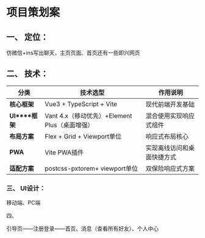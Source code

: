 # 项目策划案

## 一、   定位：

仿微信+ins写出聊天，主页页面、首页还有一些即兴网页

## 二、  技术：

| **分类**       | **技术选型**                                   | **作用说明**               |
| -------------- | ---------------------------------------------- | -------------------------- |
| **核心框架**   | Vue3  + TypeScript + Vite                      | 现代前端开发基础           |
| **UI****框架** | Vant  4.x（移动优先）+Element Plus（桌面增强） | 混合使用实现响应式组件     |
| **布局方案**   | Flex  + Grid + Viewport单位                    | 响应式布局核心             |
| **PWA**        | Vite  PWA插件                                  | 实现离线访问和桌面快捷方式 |
| **适配方案**   | postcss-pxtorem+  viewport单位                 | 双保险响应式方案           |

### 三、   UI设计：

移动端、PC端

四、

   引导页——注册登录——首页、消息（查看所有好友）、个人中心